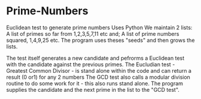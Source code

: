 # Prime-Numbers
Euclidean test to generate prime numbers
Uses Python
We maintain 2 lists: 
	A list of primes so far from 1,2,3,5,7,11 etc and;
	A list of prime numbers squared, 1,4,9,25 etc.
The program uses theses "seeds" and then grows the lists.

The test itself generates a new candidate and pefrorms a Euclidean test with the candidate against the previous primes.
	The Eucludian test - Greatest Common Divisor - is stand alone within the code and can return a result (0 or1) for any 2 numbers
		The GCD test also calls a modular division routine to do some work for it - this also runs stand alone.
	The program supplies the candidate and the next prime in the list to the "GCD test".

